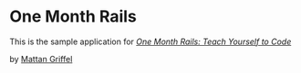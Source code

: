 # One Month Rails

This is the sample application for
[*One Month Rails:  Teach Yourself to Code*](http://onemonthrails.com)

by [Mattan Griffel](http://mattangriffel.com) 
